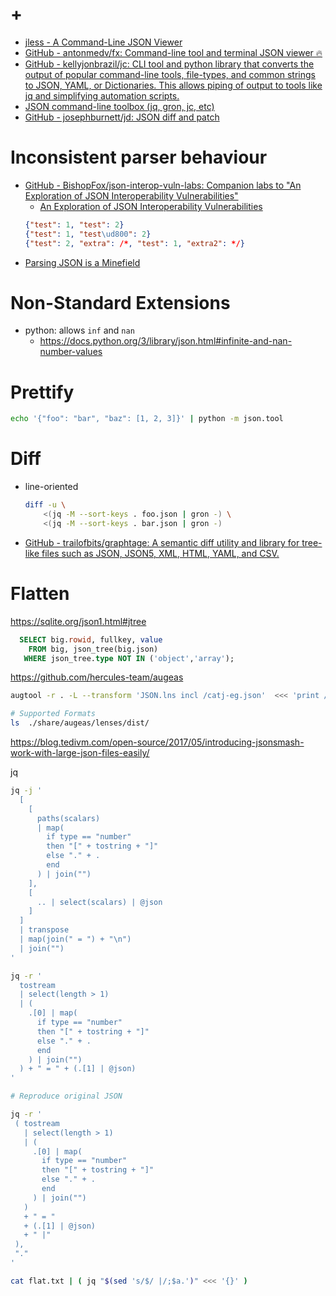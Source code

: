 # +

- [jless \- A Command\-Line JSON Viewer](https://jless.io/)
- [GitHub \- antonmedv/fx: Command\-line tool and terminal JSON viewer 🔥](https://github.com/antonmedv/fx)
- [GitHub \- kellyjonbrazil/jc: CLI tool and python library that converts the output of popular command\-line tools, file\-types, and common strings to JSON, YAML, or Dictionaries\. This allows piping of output to tools like jq and simplifying automation scripts\.](https://github.com/kellyjonbrazil/jc)
- [JSON command\-line toolbox \(jq, gron, jc, etc\)](https://racum.blog/articles/json-toolbox/)
- [GitHub \- josephburnett/jd: JSON diff and patch](https://github.com/josephburnett/jd)

# Inconsistent parser behaviour

- [GitHub \- BishopFox/json\-interop\-vuln\-labs: Companion labs to &quot;An Exploration of JSON Interoperability Vulnerabilities&quot;](https://github.com/BishopFox/json-interop-vuln-labs/)
  - [An Exploration of JSON Interoperability Vulnerabilities](https://labs.bishopfox.com/tech-blog/an-exploration-of-json-interoperability-vulnerabilities)
  ```json
  {"test": 1, "test": 2}
  {"test": 1, "test\ud800": 2}
  {"test": 2, "extra": /*, "test": 1, "extra2": */}
  ```
- [Parsing JSON is a Minefield](http://seriot.ch/projects/parsing_json.html)

# Non-Standard Extensions

- python: allows `inf` and `nan`
    - https://docs.python.org/3/library/json.html#infinite-and-nan-number-values

# Prettify

```sh
echo '{"foo": "bar", "baz": [1, 2, 3]}' | python -m json.tool
```

# Diff

- line-oriented
    ```sh
    diff -u \
        <(jq -M --sort-keys . foo.json | gron -) \
        <(jq -M --sort-keys . bar.json | gron -)
    ```
- [GitHub \- trailofbits/graphtage: A semantic diff utility and library for tree\-like files such as JSON, JSON5, XML, HTML, YAML, and CSV\.](https://github.com/trailofbits/graphtage)

# Flatten

https://sqlite.org/json1.html#jtree
```sql
  SELECT big.rowid, fullkey, value
    FROM big, json_tree(big.json)
   WHERE json_tree.type NOT IN ('object','array');
```

https://github.com/hercules-team/augeas
```bash
augtool -r . -L --transform 'JSON.lns incl /catj-eg.json'  <<< 'print /files/catj-eg.json'

# Supported Formats
ls  ./share/augeas/lenses/dist/
```

https://blog.tedivm.com/open-source/2017/05/introducing-jsonsmash-work-with-large-json-files-easily/

jq
```bash
jq -j '
  [
    [
      paths(scalars)
      | map(
        if type == "number"
        then "[" + tostring + "]"
        else "." + .
        end
      ) | join("")
    ],
    [
      .. | select(scalars) | @json
    ]
  ]
  | transpose
  | map(join(" = ") + "\n")
  | join("") 
'

jq -r '
  tostream
  | select(length > 1)
  | (
    .[0] | map(
      if type == "number"
      then "[" + tostring + "]"
      else "." + .
      end
    ) | join("")
  ) + " = " + (.[1] | @json)
'

# Reproduce original JSON

jq -r '
 ( tostream
   | select(length > 1)
   | (
     .[0] | map(
       if type == "number"
       then "[" + tostring + "]"
       else "." + .
       end
     ) | join("")
   )
   + " = "
   + (.[1] | @json)
   + " |"
 ),
 "."
'

cat flat.txt | ( jq "$(sed 's/$/ |/;$a.')" <<< '{}' )
```
